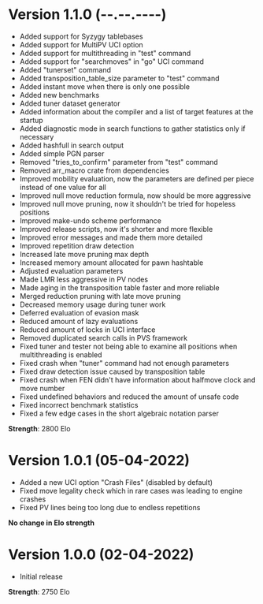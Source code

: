 # Version 1.1.0 (--.--.----)
 - Added support for Syzygy tablebases
 - Added support for MultiPV UCI option
 - Added support for multithreading in "test" command
 - Added support for "searchmoves" in "go" UCI command
 - Added "tunerset" command
 - Added transposition_table_size parameter to "test" command
 - Added instant move when there is only one possible
 - Added new benchmarks
 - Added tuner dataset generator
 - Added information about the compiler and a list of target features at the startup
 - Added diagnostic mode in search functions to gather statistics only if necessary
 - Added hashfull in search output
 - Added simple PGN parser
 - Removed "tries_to_confirm" parameter from "test" command
 - Removed arr_macro crate from dependencies
 - Improved mobility evaluation, now the parameters are defined per piece instead of one value for all
 - Improved null move reduction formula, now should be more aggressive
 - Improved null move pruning, now it shouldn't be tried for hopeless positions
 - Improved make-undo scheme performance
 - Improved release scripts, now it's shorter and more flexible
 - Improved error messages and made them more detailed
 - Improved repetition draw detection
 - Increased late move pruning max depth
 - Increased memory amount allocated for pawn hashtable
 - Adjusted evaluation parameters
 - Made LMR less aggressive in PV nodes
 - Made aging in the transposition table faster and more reliable
 - Merged reduction pruning with late move pruning
 - Decreased memory usage during tuner work
 - Deferred evaluation of evasion mask
 - Reduced amount of lazy evaluations
 - Reduced amount of locks in UCI interface
 - Removed duplicated search calls in PVS framework
 - Fixed tuner and tester not being able to examine all positions when multithreading is enabled
 - Fixed crash when "tuner" command had not enough parameters
 - Fixed draw detection issue caused by transposition table
 - Fixed crash when FEN didn't have information about halfmove clock and move number
 - Fixed undefined behaviors and reduced the amount of unsafe code
 - Fixed incorrect benchmark statistics
 - Fixed a few edge cases in the short algebraic notation parser

**Strength**: 2800 Elo

# Version 1.0.1 (05-04-2022)
 - Added a new UCI option "Crash Files" (disabled by default)
 - Fixed move legality check which in rare cases was leading to engine crashes
 - Fixed PV lines being too long due to endless repetitions

**No change in Elo strength** 

# Version 1.0.0 (02-04-2022)
 - Initial release
 
**Strength**: 2750 Elo